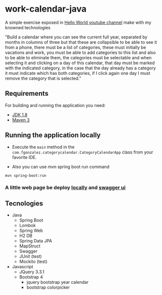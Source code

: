 # work-calendar-java
A simple exercise exposed in [Hello World youtube channel](https://www.youtube.com/watch?v=zAOOR-2RYMY&t=25s) make with my knowned technologies 

"Build a calendar where you can see the current full year, separated by months in columns of three but that these are collapsible to be able to see it from a phone, there must be a list of categories, these must initially be vacations and work, you must be able to add categories to this list and also to be able to eliminate them, the categories must be selectable and when selecting it and clicking on a day of this calendar, that day must be marked with the indicated category, in the case that the day already has a category it must indicate which has both categories, if I click again one day I must remove the category that is selected."
## Requirements
For building and running the application you need:

- [JDK 1.8](http://www.oracle.com/technetwork/java/javase/downloads/jdk8-downloads-2133151.html)
- [Maven 3](https://maven.apache.org)
## Running the application locally

- Execute the `main` method in the `com.fgonzalez.categorycalendar.CategoryCalendarApp` class from your favorite IDE.

- Also you can use mvn spring boot run command
```
mvn spring-boot:run
```

### A little web page be deploy [locally](http://localhost:8080/) and [swagger ui](http://localhost:8080/swagger-ui/) 
## Tecnologies
- Java
    - Spring Boot
    - Lombok
    - Spring Web
    - H2 DB
    - Spring Data JPA
    - MapStruct
    - Swagger
    - JUnit (test)
    - Mockito (test)
- Javascript
    - JQuery 3.3.1
    - Bootstrap 4
        - jquery bootstrap year calendar
        - bootstrap colorpicker

